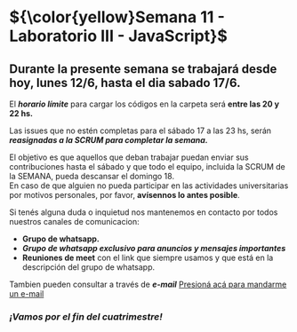 # **${\color{yellow}Semana 11 - Laboratorio III - JavaScript}$**


## Durante la presente semana se trabajará desde hoy, **lunes 12/6, hasta el dia sabado 17/6**. 

El ***horario límite*** para cargar los códigos en la carpeta será **entre las 20 y 22 hs.**

Las issues que no estén completas para el sábado 17 a las 23 hs, serán 
***reasignadas a la SCRUM para completar la semana.***

El objetivo es que aquellos que deban trabajar puedan enviar sus contribuciones hasta el sábado 
y que todo el equipo, incluida la SCRUM de la SEMANA, pueda descansar el domingo 18.   
En caso de que alguien no pueda participar en las actividades universitarias por motivos personales, por favor, 
**avísennos lo antes posible**.

Si tenés alguna duda o inquietud nos mantenemos en contacto por todos nuestros canales de comunicacion:  
+ **Grupo de whatsapp.** 
+ ***Grupo de whatsapp exclusivo para anuncios y mensajes importantes***
+ **Reuniones de meet** con el link que siempre usamos y que está en la descripción del grupo de whatsapp.

Tambien pueden consultar a través de ***e-mail*** [Presioná acá para mandarme un e-mail](https://mailto:ngabrieljaj@gmail.com) 

### *¡Vamos por el fin del cuatrimestre!*